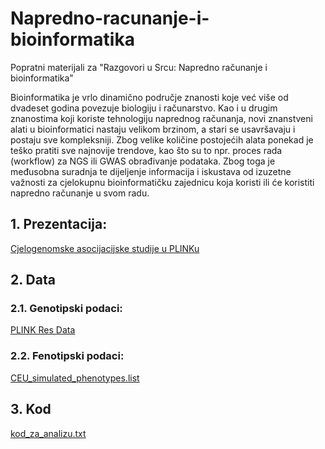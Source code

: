 # Napredno-racunanje-i-bioinformatika

Popratni materijali za "Razgovori u Srcu: Napredno računanje i bioinformatika"

Bioinformatika je vrlo dinamično područje znanosti koje već više od dvadeset godina povezuje biologiju i računarstvo. Kao i u drugim znanostima koji koriste tehnologiju naprednog računanja, novi znanstveni alati u bioinformatici nastaju velikom brzinom, a stari se usavršavaju i postaju sve kompleksniji. Zbog velike količine postojećih alata ponekad je teško pratiti sve najnovije trendove, kao što su to npr. proces rada (workflow) za NGS ili GWAS obrađivanje podataka. Zbog toga je međusobna suradnja te dijeljenje informacija i iskustava od izuzetne važnosti za cjelokupnu bioinformatičku zajednicu koja koristi ili će koristiti napredno računanje u svom radu.

## 1. Prezentacija:
[Cjelogenomske asocijacijske studije u PLINKu](Cjelogenomske_asocijacijske_studije_GWAS_u_PLINKu.pdf)

## 2. Data

### 2.1. Genotipski podaci:
[PLINK Res Data](https://zzz.bwh.harvard.edu/plink/res.shtml)

### 2.2. Fenotipski podaci:
[CEU_simulated_phenotypes.list](CEU_simulated_phenotypes.list)

## 3. Kod
[kod_za_analizu.txt](kod_za_analizu.txt)

